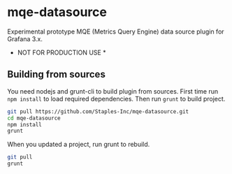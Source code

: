 # mqe-datasource

Experimental prototype MQE (Metrics Query Engine) data source plugin for Grafana 3.x.
* NOT FOR PRODUCTION USE *

## Building from sources
You need nodejs and grunt-cli to build plugin from sources.
First time run `npm install` to load required dependencies. Then run `grunt` to build project.
```sh
git pull https://github.com/Staples-Inc/mqe-datasource.git
cd mqe-datasource
npm install
grunt
```

When you updated a project, run grunt to rebuild.
```sh
git pull
grunt
```
